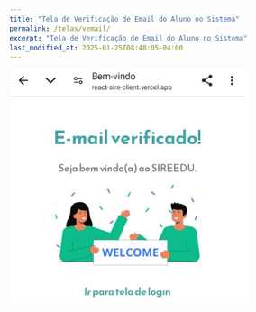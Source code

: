 ```yaml
---
title: "Tela de Verificação de Email do Aluno no Sistema"
permalink: /telas/vemail/
excerpt: "Tela de Verificação de Email do Aluno no Sistema"
last_modified_at: 2025-01-25T08:48:05-04:00
---
```


![telas](/assets/images/tela20.PNG)